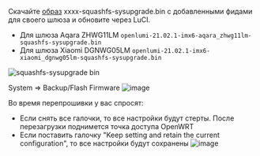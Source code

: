 
Скачайте [образ](https://openlumi.github.io/releases/21.02.1/targets/imx6/generic/) xxxx-squashfs-sysupgrade.bin c добавленными фидами для своего шлюза и обновите через LuCI. 
* Для шлюза Aqara ZHWG11LM 
`openlumi-21.02.1-imx6-aqara_zhwg11lm-squashfs-sysupgrade.bin`
* Для шлюза Xiaomi DGNWG05LM 
`openlumi-21.02.1-imx6-xiaomi_dgnwg05lm-squashfs-sysupgrade.bin`

![squashfs-sysupgrade bin](https://user-images.githubusercontent.com/64090632/143252804-13343774-08d8-41df-9c4f-d7adf618a343.jpg)

System => Backup/Flash Firmware
![image](https://user-images.githubusercontent.com/64090632/141359903-58c2f4ac-5078-4927-86e1-619a49d883fd.png)

Во время перепрошивки у вас спросят:
* Если снять все галочки, то все настройки будут стерты. После перезагрузки поднимется точка доступа OpenWRT
* Если поставить галочку "Keep setting and retain the current configuration", то все настройки будут сохранены
![image](https://user-images.githubusercontent.com/64090632/143253024-c49dd612-6e0c-48cb-a0b8-8c1a6c1254db.png)

